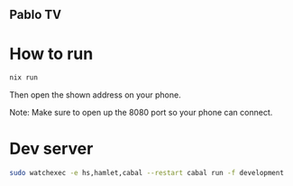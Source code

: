 Pablo TV
--------

# How to run

```bash
nix run
```

Then open the shown address on your phone.

Note: Make sure to open up the 8080 port so your phone can connect.

# Dev server

```bash
sudo watchexec -e hs,hamlet,cabal --restart cabal run -f development
```
